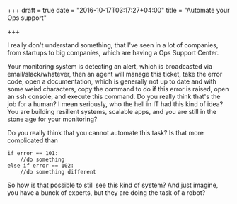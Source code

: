 +++
draft = true
date = "2016-10-17T03:17:27+04:00"
title = "Automate your Ops support"

+++

I really don't understand something, that I've seen in a lot of companies, from startups to big companies, which are having a Ops Support Center.

Your monitoring system is detecting an alert, which is broadcasted via email/slack/whatever, then an agent will manage this ticket, take the error code, open a documentation, which is generally not up to date and with some weird characters, copy the command to do if this error is raised, open an ssh console, and execute this command. Do you really think that's the job for a human? I mean seriously, who the hell in IT had this kind of idea? You are building resilient systems, scalable apps, and you are still in the stone age for your monitoring?

Do you really think that you cannot automate this task? Is that more complicated than

```
if error == 101:
    //do something
else if error == 102:
    //do something different
```

So how is that possible to still see this kind of system? And just imagine, you have a bunck of experts, but they are doing the task of a robot?
